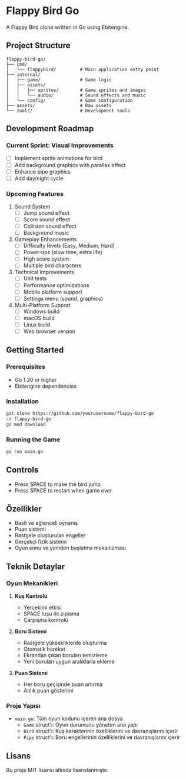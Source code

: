 # Flappy Bird Go

A Flappy Bird clone written in Go using Ebitengine.

## Project Structure

```
flappy-bird-go/
├── cmd/
│   └── flappybird/         # Main application entry point
├── internal/
│   ├── game/               # Game logic
│   ├── assets/
│   │   ├── sprites/        # Game sprites and images
│   │   └── audio/          # Sound effects and music
│   └── config/             # Game configuration
├── assets/                 # Raw assets
└── tools/                  # Development tools
```

## Development Roadmap

### Current Sprint: Visual Improvements
- [ ] Implement sprite animations for bird
- [ ] Add background graphics with parallax effect
- [ ] Enhance pipe graphics
- [ ] Add day/night cycle

### Upcoming Features

1. Sound System
   - [ ] Jump sound effect
   - [ ] Score sound effect
   - [ ] Collision sound effect
   - [ ] Background music

2. Gameplay Enhancements
   - [ ] Difficulty levels (Easy, Medium, Hard)
   - [ ] Power-ups (slow time, extra life)
   - [ ] High score system
   - [ ] Multiple bird characters

3. Technical Improvements
   - [ ] Unit tests
   - [ ] Performance optimizations
   - [ ] Mobile platform support
   - [ ] Settings menu (sound, graphics)

4. Multi-Platform Support
   - [ ] Windows build
   - [ ] macOS build
   - [ ] Linux build
   - [ ] Web browser version

## Getting Started

### Prerequisites
- Go 1.20 or higher
- Ebitengine dependencies

### Installation
```bash
git clone https://github.com/yourusername/flappy-bird-go
cd flappy-bird-go
go mod download
```

### Running the Game
```bash
go run main.go
```

## Controls
- Press SPACE to make the bird jump
- Press SPACE to restart when game over

## Özellikler

- Basit ve eğlenceli oynanış
- Puan sistemi
- Rastgele oluşturulan engeller
- Gerçekçi fizik sistemi
- Oyun sonu ve yeniden başlatma mekanizması

## Teknik Detaylar

### Oyun Mekanikleri

1. **Kuş Kontrolü**
   - Yerçekimi etkisi
   - SPACE tuşu ile zıplama
   - Çarpışma kontrolü

2. **Boru Sistemi**
   - Rastgele yüksekliklerde oluşturma
   - Otomatik hareket
   - Ekrandan çıkan boruları temizleme
   - Yeni boruları uygun aralıklarla ekleme

3. **Puan Sistemi**
   - Her boru geçişinde puan artırma
   - Anlık puan gösterimi

### Proje Yapısı

- `main.go`: Tüm oyun kodunu içeren ana dosya
  - `Game` struct'ı: Oyun durumunu yöneten ana yapı
  - `Bird` struct'ı: Kuş karakterinin özelliklerini ve davranışlarını içerir
  - `Pipe` struct'ı: Boru engellerinin özelliklerini ve davranışlarını içerir

## Lisans

Bu proje MIT lisansı altında lisanslanmıştır.
